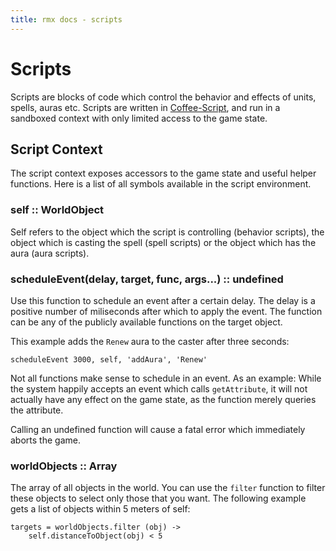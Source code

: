 ```yaml
---
title: rmx docs - scripts
---
```


# Scripts

Scripts are blocks of code which control the behavior and effects of units,
spells, auras etc. Scripts are written in [Coffee-Script][coffee-script], and
run in a sandboxed context with only limited access to the game state.


## Script Context

The script context exposes accessors to the game state and useful helper
functions. Here is a list of all symbols available in the script environment.


### self :: WorldObject

Self refers to the object which the script is controlling (behavior scripts),
the object which is casting the spell (spell scripts) or the object which has
the aura (aura scripts).


### scheduleEvent(delay, target, func, args...) :: undefined

Use this function to schedule an event after a certain delay. The delay is
a positive number of miliseconds after which to apply the event. The function
can be any of the publicly available functions on the target object.

This example adds the `Renew` aura to the caster after three seconds:

    scheduleEvent 3000, self, 'addAura', 'Renew'

Not all functions make sense to schedule in an event. As an example: While the
system happily accepts an event which calls `getAttribute`, it will not
actually have any effect on the game state, as the function merely queries the
attribute.

Calling an undefined function will cause a fatal error which immediately
aborts the game.


### worldObjects :: Array

The array of all objects in the world. You can use the `filter` function to
filter these objects to select only those that you want. The following example
gets a list of objects within 5 meters of self:

    targets = worldObjects.filter (obj) ->
        self.distanceToObject(obj) < 5


[coffee-script]: http://coffeescript.org/
